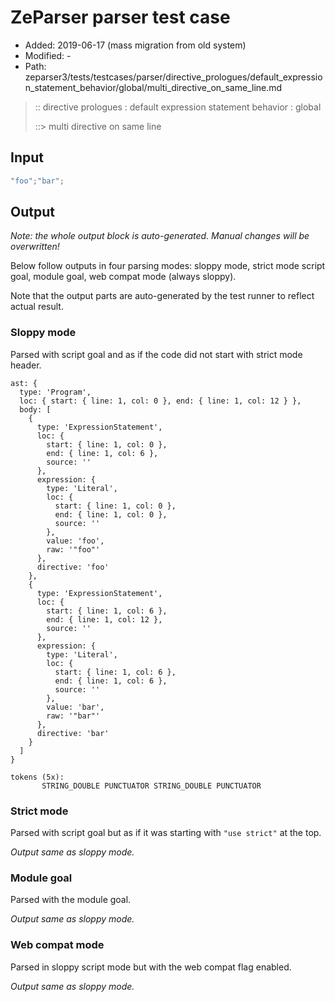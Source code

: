 # ZeParser parser test case

- Added: 2019-06-17 (mass migration from old system)
- Modified: -
- Path: zeparser3/tests/testcases/parser/directive_prologues/default_expression_statement_behavior/global/multi_directive_on_same_line.md

> :: directive prologues : default expression statement behavior : global
>
> ::> multi directive on same line

## Input

`````js
"foo";"bar";
`````

## Output

_Note: the whole output block is auto-generated. Manual changes will be overwritten!_

Below follow outputs in four parsing modes: sloppy mode, strict mode script goal, module goal, web compat mode (always sloppy).

Note that the output parts are auto-generated by the test runner to reflect actual result.

### Sloppy mode

Parsed with script goal and as if the code did not start with strict mode header.

`````
ast: {
  type: 'Program',
  loc: { start: { line: 1, col: 0 }, end: { line: 1, col: 12 } },
  body: [
    {
      type: 'ExpressionStatement',
      loc: {
        start: { line: 1, col: 0 },
        end: { line: 1, col: 6 },
        source: ''
      },
      expression: {
        type: 'Literal',
        loc: {
          start: { line: 1, col: 0 },
          end: { line: 1, col: 0 },
          source: ''
        },
        value: 'foo',
        raw: '"foo"'
      },
      directive: 'foo'
    },
    {
      type: 'ExpressionStatement',
      loc: {
        start: { line: 1, col: 6 },
        end: { line: 1, col: 12 },
        source: ''
      },
      expression: {
        type: 'Literal',
        loc: {
          start: { line: 1, col: 6 },
          end: { line: 1, col: 6 },
          source: ''
        },
        value: 'bar',
        raw: '"bar"'
      },
      directive: 'bar'
    }
  ]
}

tokens (5x):
       STRING_DOUBLE PUNCTUATOR STRING_DOUBLE PUNCTUATOR
`````

### Strict mode

Parsed with script goal but as if it was starting with `"use strict"` at the top.

_Output same as sloppy mode._

### Module goal

Parsed with the module goal.

_Output same as sloppy mode._

### Web compat mode

Parsed in sloppy script mode but with the web compat flag enabled.

_Output same as sloppy mode._
